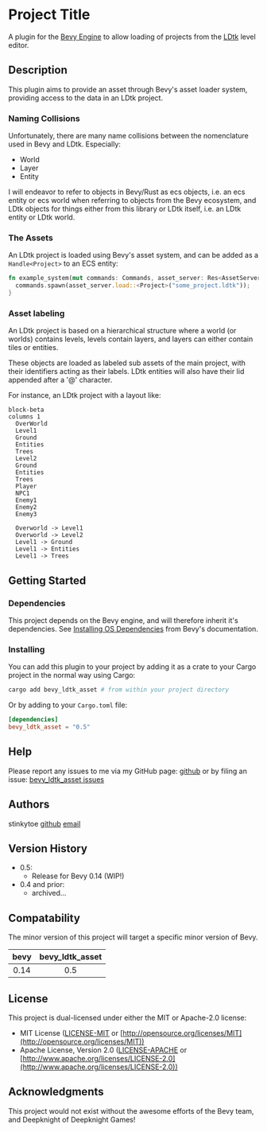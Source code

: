 # Project Title

A plugin for the [Bevy Engine](https://bevyengine.org) to allow loading of projects from the [LDtk](https://ldtk.io) level editor.

## Description

This plugin aims to provide an asset through Bevy's asset loader system, providing
access to the data in an LDtk project.

### Naming Collisions

Unfortunately, there are many name collisions between the nomenclature used in Bevy and 
LDtk. Especially:
* World
* Layer
* Entity

I will endeavor to refer to objects in Bevy/Rust as ecs objects, i.e. an ecs entity or ecs world 
when referring to objects from the Bevy ecosystem, and LDtk objects for things either from this 
library or LDtk itself, i.e. an LDtk entity or LDtk world.

### The Assets
An LDtk project is loaded using Bevy's asset system, and can be added as a `Handle<Project>` to 
an ECS entity:

```rust
fn example_system(mut commands: Commands, asset_server: Res<AssetServer) {
  commands.spawn(asset_server.load::<Project>("some_project.ldtk"));
}
```

### Asset labeling
An LDtk project is based on a hierarchical structure where a world (or worlds) contains levels,
levels contain layers, and layers can either contain tiles or entities.

These objects are loaded as labeled sub assets of the main project, with their identifiers acting 
as their labels. LDtk entities will also have their Iid appended after a '@' character.

For instance, an LDtk project with a layout like:

```mermaid
block-beta
columns 1
  OverWorld
  Level1
  Ground
  Entities
  Trees
  Level2
  Ground
  Entities
  Trees
  Player
  NPC1
  Enemy1
  Enemy2
  Enemy3

  Overworld -> Level1
  Overworld -> Level2
  Level1 -> Ground
  Level1 -> Entities
  Level1 -> Trees
```

## Getting Started

### Dependencies

This project depends on the Bevy engine, and will therefore inherit it's dependencies. See 
[Installing OS Dependencies](https://bevyengine.org/learn/quick-start/getting-started/setup/#installing-os-dependencies)
from Bevy's documentation.

### Installing

You can add this plugin to your project by adding it as a crate to your Cargo project in the normal way using Cargo:

```bash
cargo add bevy_ldtk_asset # from within your project directory
```

Or by adding to your `Cargo.toml` file:

```toml
[dependencies]
bevy_ldtk_asset = "0.5"
```

## Help

Please report any issues to me via my GitHub page: 
[github](https://github.com/stinkytoe)
or by filing an issue:
[bevy_ldtk_asset issues](https://github.com/stinkytoe/bevy_ldtk_asset/issues)

## Authors

stinkytoe
[github](https://github.com/stinkytoe)
[email](stinkytoe42@yahoo.com)

## Version History

* 0.5:
  * Release for Bevy 0.14 (WIP!)
* 0.4 and prior:
  * archived...

## Compatability

The minor version of this project will target a specific minor version of Bevy.

| bevy | bevy_ldtk_asset |
| :--: | :-------------: |
| 0.14 | 0.5             |


## License

This project is dual-licensed under either the MIT or Apache-2.0 license:

* MIT License ([LICENSE-MIT](LICENSE-MIT) or [http://opensource.org/licenses/MIT](http://opensource.org/licenses/MIT))
* Apache License, Version 2.0 ([LICENSE-APACHE](LICENSE-APACHE) or [http://www.apache.org/licenses/LICENSE-2.0](http://www.apache.org/licenses/LICENSE-2.0))


## Acknowledgments

This project would not exist without the awesome efforts of the Bevy team, and Deepknight of Deepknight Games!
